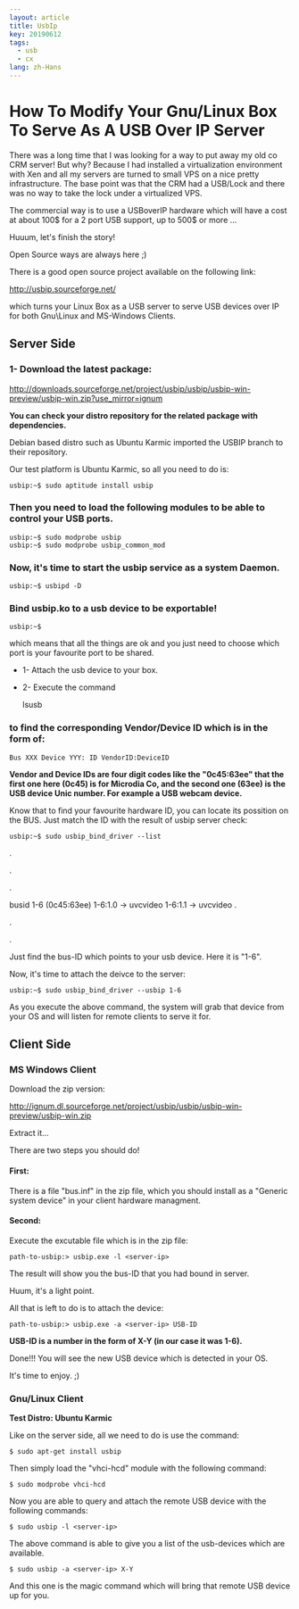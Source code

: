 ```yaml
---
layout: article
title: UsbIp
key: 20190612
tags:
  - usb
  - cx
lang: zh-Hans
---
```


# How To Modify Your Gnu/Linux Box To Serve As A USB Over IP Server

There was a long time that I was looking for a way to put away my old co CRM server! But why? Because I had installed a virtualization environment with Xen and all my servers are turned to small VPS on a nice pretty infrastructure. The base point was that the CRM had a USB/Lock and there was no way to take the lock under a virtualized VPS.

The commercial way is to use a USBoverIP hardware which will have a cost at about 100$ for a 2 port USB support, up to 500$ or more ...

Huuum, let's finish the story!

Open Source  ways are always here ;)

There is a good open source project available on the following link:

http://usbip.sourceforge.net/

which turns your Linux Box as a USB server to serve USB devices over IP for both Gnu\Linux and MS-Windows Clients.

## Server Side

### 1- Download the latest package:

http://downloads.sourceforge.net/project/usbip/usbip/usbip-win-preview/usbip-win.zip?use_mirror=ignum

**You can check your distro repository for the related package with dependencies.**

Debian based distro such as Ubuntu Karmic imported the USBIP branch to their repository.

Our test platform is Ubuntu Karmic, so all you need to do is:

    usbip:~$ sudo aptitude install usbip

### Then you need to load the following modules to be able to control your USB ports.

    usbip:~$ sudo modprobe usbip
    usbip:~$ sudo modprobe usbip_common_mod

### Now, it's time to start the usbip service as a system Daemon.

    usbip:~$ usbipd -D

### Bind usbip.ko to a usb device to be exportable!
    usbip:~$

 which means that all the things are ok and you just need to choose which port is your favourite port to be shared.

- 1- Attach the usb device to your box.

- 2- Execute the command

    lsusb

### to find the corresponding Vendor/Device ID which is in the form of:

    Bus XXX Device YYY: ID VendorID:DeviceID

**Vendor and Device IDs are four digit codes like the "0c45:63ee" that the first one here (0c45) is for Microdia Co, and the second one (63ee) is the USB device Unic number. For example a USB webcam device.**

Know that to find your favourite hardware ID, you can locate its possition on the BUS. Just match the ID with the result of usbip server check:

    usbip:~$ sudo usbip_bind_driver --list

.

.

.

busid 1-6 (0c45:63ee)
         1-6:1.0 -> uvcvideo
         1-6:1.1 -> uvcvideo
.

.

.

Just find the bus-ID which points to your usb device. Here it is "1-6".

Now, it's time to attach the deivce to the server:

    usbip:~$ sudo usbip_bind_driver --usbip 1-6

As you execute the above command, the system will grab that device from your  OS and will listen for remote clients to serve it for.


## Client Side

### MS Windows Client

Download the zip version:

http://ignum.dl.sourceforge.net/project/usbip/usbip/usbip-win-preview/usbip-win.zip

Extract it...

There are two steps you should do!

#### First:

There is a file "bus.inf" in the zip file, which you should install as a "Generic system device" in your client hardware managment.

#### Second:

Execute the excutable file which is in the zip file:

    path-to-usbip:> usbip.exe -l <server-ip>

The result will show you the bus-ID that you had bound in server.

Huum, it's a light point.

All that is left to do is to attach the device:

    path-to-usbip:> usbip.exe -a <server-ip> USB-ID

**USB-ID is a number in the form of X-Y (in our case it was 1-6).**

Done!!! You will see the new USB device which is detected in your OS.

It's time to enjoy. ;)


### Gnu/Linux Client

 **Test Distro: Ubuntu Karmic**

Like on the server side, all we need to do is use the command:

    $ sudo apt-get install usbip

Then simply load the "vhci-hcd" module with the following command:

    $ sudo modprobe vhci-hcd

Now you are able to query and attach the remote USB device with the following commands:

    $ sudo usbip -l <server-ip>

The above command is able to give you a list of the usb-devices which are available.

    $ sudo usbip -a <server-ip> X-Y

And this one is the magic command which will bring that remote USB device up for you.
